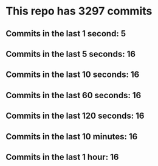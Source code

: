 # This repo has 3297 commits

## Commits in the last 1 second: 5
## Commits in the last 5 seconds: 16
## Commits in the last 10 seconds: 16
## Commits in the last 60 seconds: 16
## Commits in the last 120 seconds: 16
## Commits in the last 10 minutes: 16
## Commits in the last 1 hour: 16
